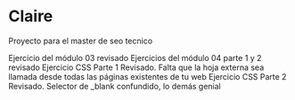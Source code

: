 # Claire
Proyecto para el master de seo tecnico

Ejercicio del módulo 03 revisado
Ejercicios del módulo 04 parte 1 y 2 revisado
Ejercicio CSS Parte 1 Revisado. Falta que la hoja externa sea llamada desde todas las páginas existentes de tu web
Ejercicio CSS Parte 2 Revisado. Selector de _blank confundido, lo demás genial
